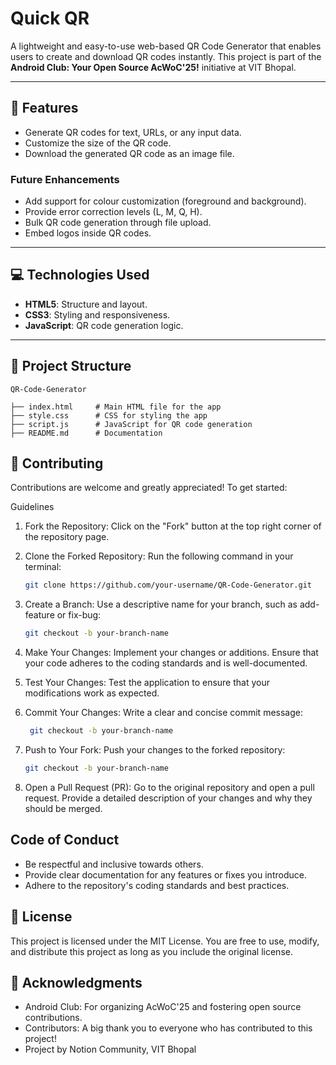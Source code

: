 # Quick QR

A lightweight and easy-to-use web-based QR Code Generator that enables users to create and download QR codes instantly. This project is part of the **Android Club: Your Open Source AcWoC'25!** initiative at VIT Bhopal.

---

## 🚀 Features

- Generate QR codes for text, URLs, or any input data.
- Customize the size of the QR code.
- Download the generated QR code as an image file.

### Future Enhancements

- Add support for colour customization (foreground and background).
- Provide error correction levels (L, M, Q, H).
- Bulk QR code generation through file upload.
- Embed logos inside QR codes.

---

## 💻 Technologies Used

- **HTML5**: Structure and layout.
- **CSS3**: Styling and responsiveness.
- **JavaScript**: QR code generation logic.

---

## 📂 Project Structure

```plaintext
QR-Code-Generator

├── index.html     # Main HTML file for the app
├── style.css      # CSS for styling the app
├── script.js      # JavaScript for QR code generation
├── README.md      # Documentation
```

## 🤝 Contributing

Contributions are welcome and greatly appreciated! To get started:

Guidelines

1. Fork the Repository: Click on the "Fork" button at the top right corner of the repository page.

2. Clone the Forked Repository: Run the following command in your terminal:

   ```sh
   git clone https://github.com/your-username/QR-Code-Generator.git
   ```

3. Create a Branch: Use a descriptive name for your branch, such as add-feature or fix-bug:

   ```sh
   git checkout -b your-branch-name
   ```

4. Make Your Changes: Implement your changes or additions. Ensure that your code adheres to the coding standards and is well-documented.

5. Test Your Changes: Test the application to ensure that your modifications work as expected.

6. Commit Your Changes: Write a clear and concise commit message:

   ```sh
    git checkout -b your-branch-name
     ```

7. Push to Your Fork: Push your changes to the forked repository:

   ```sh
   git checkout -b your-branch-name
   ```

8. Open a Pull Request (PR): Go to the original repository and open a pull request. Provide a detailed description of your changes and why they should be merged.

## Code of Conduct

- Be respectful and inclusive towards others.
- Provide clear documentation for any features or fixes you introduce.
- Adhere to the repository's coding standards and best practices.

## 📜 License

 This project is licensed under the MIT License. You are free to use, modify, and distribute this project as long as you include the original license.

## 🌟 Acknowledgments

- Android Club: For organizing AcWoC'25 and fostering open source contributions.
- Contributors: A big thank you to everyone who has contributed to this project!
- Project by Notion Community, VIT Bhopal
